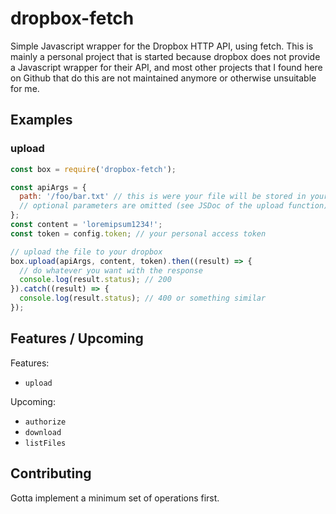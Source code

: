 # dropbox-fetch
Simple Javascript wrapper for the Dropbox HTTP API, using fetch. This is mainly a personal project that is started because dropbox does not provide a Javascript wrapper for their API, and most other projects that I found here on Github that do this are not maintained anymore or otherwise unsuitable for me.

## Examples

### upload

``` js
const box = require('dropbox-fetch');

const apiArgs = {
  path: '/foo/bar.txt' // this is were your file will be stored in your dropbox
  // optional parameters are omitted (see JSDoc of the upload function)
};
const content = 'loremipsum1234!';
const token = config.token; // your personal access token

// upload the file to your dropbox
box.upload(apiArgs, content, token).then((result) => {
  // do whatever you want with the response
  console.log(result.status); // 200
}).catch((result) => {
  console.log(result.status); // 400 or something similar
});
```

## Features / Upcoming

Features:

- `upload`

Upcoming:

- `authorize`
- `download`
- `listFiles`


## Contributing

Gotta implement a minimum set of operations first.
